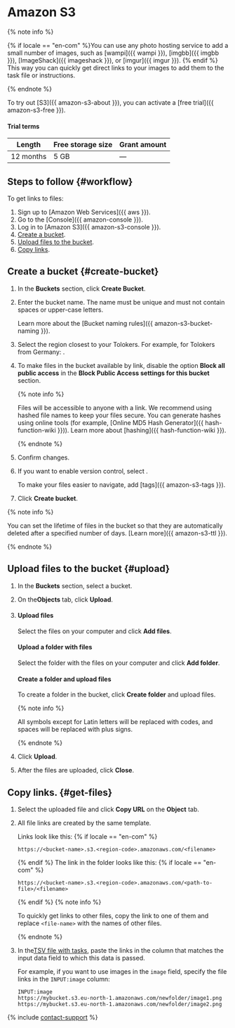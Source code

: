 # Amazon S3

{% note info %}

{% if locale == "en-com" %}You can use any photo hosting service to add a small number of images, such as [wampi]({{ wampi }}), [imgbb]({{ imgbb }}), [ImageShack]({{ imageshack }}), or [imgur]({{ imgur }}). {% endif %} This way you can quickly get direct links to your images to add them to the task file or instructions.

{% endnote %}


To try out [S3]({{ amazon-s3-about }}), you can activate a [free trial]({{ amazon-s3-free }}).

#### Trial terms

Length | Free storage size | Grant amount
----- | ----- | -----
12 months | 5 GB | —


## Steps to follow {#workflow}

To get links to files:

1. Sign up to [Amazon Web Services]({{ aws }}).
1. Go to the [Console]({{ amazon-console }}).
1. Log in to [Amazon S3]({{ amazon-s3-console }}).
1. [Create a bucket](#create-bucket).
1. [Upload files to the bucket](#upload).
1. [Copy links](#get-files).


## Create a bucket {#create-bucket}

1. In the **Buckets** section, click **Create Bucket**.

1. Enter the bucket name. The name must be unique and must not contain spaces or upper-case letters.

    Learn more about the [Bucket naming rules]({{ amazon-s3-bucket-naming }}).

1. Select the region closest to your Tolokers. For example, for Tolokers from Germany: .

1. To make files in the bucket available by link, disable the option **Block all public access** in the **Block Public Access settings for this bucket** section.

    {% note info %}

    Files will be accessible to anyone with a link. We recommend using hashed file names to keep your files secure. You can generate hashes using online tools (for example, [Online MD5 Hash Generator]({{ hash-function-wiki }})). Learn more about [hashing]({{ hash-function-wiki }}).

    {% endnote %}

1. Confirm changes.

1. If you want to enable version control, select .

    To make your files easier to navigate, add [tags]({{ amazon-s3-tags }}).

1. Click **Create bucket**.


{% note info %}

You can set the lifetime of files in the bucket so that they are automatically deleted after a specified number of days. [Learn more]({{ amazon-s3-ttl }}).

{% endnote %}



## Upload files to the bucket {#upload}

1. In the **Buckets** section, select a bucket.
1. On the**Objects** tab, click **Upload**.

1. #### Upload files

    Select the files on your computer and click **Add files**.

    #### Upload a folder with files

    Select the folder with the files on your computer and click **Add folder**.

    #### Create a folder and upload files

    To create a folder in the bucket, click **Create folder** and upload files.

    {% note info %}

    All symbols except for Latin letters will be replaced with codes, and spaces will be replaced with plus signs.

    {% endnote %}

1. Click **Upload**.

1. After the files are uploaded, click **Close**.


## Copy links. {#get-files}

1. Select the uploaded file and click **Copy URL** on the **Object** tab.

1. All file links are created by the same template.

    Links look like this:
    {% if locale == "en-com" %}
    ```
    https://<bucket-name>.s3.<region-code>.amazonaws.com/<filename>
    ```
    {% endif %}
    The link in the folder looks like this:
    {% if locale == "en-com" %}
    ```
    https://<bucket-name>.s3.<region-code>.amazonaws.com/<path-to-file>/<filename>
    ```
    {% endif %}
    {% note info %}

    To quickly get links to other files, copy the link to one of them and replace `<file-name>` with the names of other files.

    {% endnote %}

1. In the[TSV file with tasks](pool_csv.md), paste the links in the column that matches the input data field to which this data is passed.

    For example, if you want to use images in the `image` field, specify the file links in the `INPUT:image` column:

    ```
    INPUT:image
    https://mybucket.s3.eu-north-1.amazonaws.com/newfolder/image1.png
    https://mybucket.s3.eu-north-1.amazonaws.com/newfolder/image2.png
    ```

{% include [contact-support](../_includes/contact-support-help.md) %}